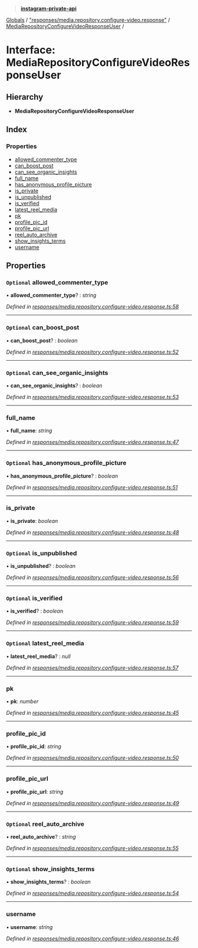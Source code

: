 > **[instagram-private-api](../README.md)**

[Globals](../README.md) / ["responses/media.repository.configure-video.response"](../modules/_responses_media_repository_configure_video_response_.md) / [MediaRepositoryConfigureVideoResponseUser](_responses_media_repository_configure_video_response_.mediarepositoryconfigurevideoresponseuser.md) /

# Interface: MediaRepositoryConfigureVideoResponseUser

## Hierarchy

* **MediaRepositoryConfigureVideoResponseUser**

## Index

### Properties

* [allowed_commenter_type](_responses_media_repository_configure_video_response_.mediarepositoryconfigurevideoresponseuser.md#optional-allowed_commenter_type)
* [can_boost_post](_responses_media_repository_configure_video_response_.mediarepositoryconfigurevideoresponseuser.md#optional-can_boost_post)
* [can_see_organic_insights](_responses_media_repository_configure_video_response_.mediarepositoryconfigurevideoresponseuser.md#optional-can_see_organic_insights)
* [full_name](_responses_media_repository_configure_video_response_.mediarepositoryconfigurevideoresponseuser.md#full_name)
* [has_anonymous_profile_picture](_responses_media_repository_configure_video_response_.mediarepositoryconfigurevideoresponseuser.md#optional-has_anonymous_profile_picture)
* [is_private](_responses_media_repository_configure_video_response_.mediarepositoryconfigurevideoresponseuser.md#is_private)
* [is_unpublished](_responses_media_repository_configure_video_response_.mediarepositoryconfigurevideoresponseuser.md#optional-is_unpublished)
* [is_verified](_responses_media_repository_configure_video_response_.mediarepositoryconfigurevideoresponseuser.md#optional-is_verified)
* [latest_reel_media](_responses_media_repository_configure_video_response_.mediarepositoryconfigurevideoresponseuser.md#optional-latest_reel_media)
* [pk](_responses_media_repository_configure_video_response_.mediarepositoryconfigurevideoresponseuser.md#pk)
* [profile_pic_id](_responses_media_repository_configure_video_response_.mediarepositoryconfigurevideoresponseuser.md#profile_pic_id)
* [profile_pic_url](_responses_media_repository_configure_video_response_.mediarepositoryconfigurevideoresponseuser.md#profile_pic_url)
* [reel_auto_archive](_responses_media_repository_configure_video_response_.mediarepositoryconfigurevideoresponseuser.md#optional-reel_auto_archive)
* [show_insights_terms](_responses_media_repository_configure_video_response_.mediarepositoryconfigurevideoresponseuser.md#optional-show_insights_terms)
* [username](_responses_media_repository_configure_video_response_.mediarepositoryconfigurevideoresponseuser.md#username)

## Properties

### `Optional` allowed_commenter_type

• **allowed_commenter_type**? : *string*

*Defined in [responses/media.repository.configure-video.response.ts:58](https://github.com/dilame/instagram-private-api/blob/3e16058/src/responses/media.repository.configure-video.response.ts#L58)*

___

### `Optional` can_boost_post

• **can_boost_post**? : *boolean*

*Defined in [responses/media.repository.configure-video.response.ts:52](https://github.com/dilame/instagram-private-api/blob/3e16058/src/responses/media.repository.configure-video.response.ts#L52)*

___

### `Optional` can_see_organic_insights

• **can_see_organic_insights**? : *boolean*

*Defined in [responses/media.repository.configure-video.response.ts:53](https://github.com/dilame/instagram-private-api/blob/3e16058/src/responses/media.repository.configure-video.response.ts#L53)*

___

###  full_name

• **full_name**: *string*

*Defined in [responses/media.repository.configure-video.response.ts:47](https://github.com/dilame/instagram-private-api/blob/3e16058/src/responses/media.repository.configure-video.response.ts#L47)*

___

### `Optional` has_anonymous_profile_picture

• **has_anonymous_profile_picture**? : *boolean*

*Defined in [responses/media.repository.configure-video.response.ts:51](https://github.com/dilame/instagram-private-api/blob/3e16058/src/responses/media.repository.configure-video.response.ts#L51)*

___

###  is_private

• **is_private**: *boolean*

*Defined in [responses/media.repository.configure-video.response.ts:48](https://github.com/dilame/instagram-private-api/blob/3e16058/src/responses/media.repository.configure-video.response.ts#L48)*

___

### `Optional` is_unpublished

• **is_unpublished**? : *boolean*

*Defined in [responses/media.repository.configure-video.response.ts:56](https://github.com/dilame/instagram-private-api/blob/3e16058/src/responses/media.repository.configure-video.response.ts#L56)*

___

### `Optional` is_verified

• **is_verified**? : *boolean*

*Defined in [responses/media.repository.configure-video.response.ts:59](https://github.com/dilame/instagram-private-api/blob/3e16058/src/responses/media.repository.configure-video.response.ts#L59)*

___

### `Optional` latest_reel_media

• **latest_reel_media**? : *null*

*Defined in [responses/media.repository.configure-video.response.ts:57](https://github.com/dilame/instagram-private-api/blob/3e16058/src/responses/media.repository.configure-video.response.ts#L57)*

___

###  pk

• **pk**: *number*

*Defined in [responses/media.repository.configure-video.response.ts:45](https://github.com/dilame/instagram-private-api/blob/3e16058/src/responses/media.repository.configure-video.response.ts#L45)*

___

###  profile_pic_id

• **profile_pic_id**: *string*

*Defined in [responses/media.repository.configure-video.response.ts:50](https://github.com/dilame/instagram-private-api/blob/3e16058/src/responses/media.repository.configure-video.response.ts#L50)*

___

###  profile_pic_url

• **profile_pic_url**: *string*

*Defined in [responses/media.repository.configure-video.response.ts:49](https://github.com/dilame/instagram-private-api/blob/3e16058/src/responses/media.repository.configure-video.response.ts#L49)*

___

### `Optional` reel_auto_archive

• **reel_auto_archive**? : *string*

*Defined in [responses/media.repository.configure-video.response.ts:55](https://github.com/dilame/instagram-private-api/blob/3e16058/src/responses/media.repository.configure-video.response.ts#L55)*

___

### `Optional` show_insights_terms

• **show_insights_terms**? : *boolean*

*Defined in [responses/media.repository.configure-video.response.ts:54](https://github.com/dilame/instagram-private-api/blob/3e16058/src/responses/media.repository.configure-video.response.ts#L54)*

___

###  username

• **username**: *string*

*Defined in [responses/media.repository.configure-video.response.ts:46](https://github.com/dilame/instagram-private-api/blob/3e16058/src/responses/media.repository.configure-video.response.ts#L46)*